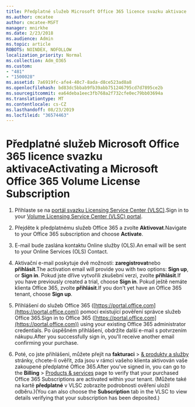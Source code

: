 ```yaml
---
title: Předplatné služeb Microsoft Office 365 licence svazku aktivace
ms.author: cmcatee
author: cmcatee-MSFT
manager: mnirkhe
ms.date: 2/23/2018
ms.audience: Admin
ms.topic: article
ROBOTS: NOINDEX, NOFOLLOW
localization_priority: Normal
ms.collection: Adm_O365
ms.custom:
- "481"
- "1500028"
ms.assetid: 7a6919fc-afe4-40c7-8ada-d8ce523ad8a8
ms.openlocfilehash: bd83dc5bbab9fb39abb751246795cd7d7895ce2b
ms.sourcegitcommit: ea64deba1eec3fb768a2f732cfe0ec79bb03694a
ms.translationtype: MT
ms.contentlocale: cs-CZ
ms.lasthandoff: 08/23/2019
ms.locfileid: "36574463"
---
```

# <a name="activating-a-microsoft-office-365-volume-license-subscription"></a><span data-ttu-id="8daab-102">Předplatné služeb Microsoft Office 365 licence svazku aktivace</span><span class="sxs-lookup"><span data-stu-id="8daab-102">Activating a Microsoft Office 365 Volume License Subscription</span></span>

1. <span data-ttu-id="8daab-103">Přihlaste se na [portál svazku Licensing Service Center (VLSC)](http://go.microsoft.com/fwlink/p/?LinkId=329762).</span><span class="sxs-lookup"><span data-stu-id="8daab-103">Sign in to your [Volume Licensing Service Center (VLSC) portal](http://go.microsoft.com/fwlink/p/?LinkId=329762).</span></span>

2. <span data-ttu-id="8daab-104">Přejděte k předplatnému služeb Office 365 a zvolte **Aktivovat**.</span><span class="sxs-lookup"><span data-stu-id="8daab-104">Navigate to your Office 365 subscription and choose **Activate**.</span></span>

3. <span data-ttu-id="8daab-105">E-mail bude zaslána kontaktu Online služby (OLS).</span><span class="sxs-lookup"><span data-stu-id="8daab-105">An email will be sent to your Online Services (OLS) Contact.</span></span>

4. <span data-ttu-id="8daab-106">Aktivační e-mail poskytuje dvě možnosti: **zaregistrovat**nebo **přihlásit**.</span><span class="sxs-lookup"><span data-stu-id="8daab-106">The activation email will provide you with two options: **Sign up**, or **Sign in**.</span></span> <span data-ttu-id="8daab-107">Pokud jste dříve vytvořili zkušební verzi, zvolte **přihlásit**.</span><span class="sxs-lookup"><span data-stu-id="8daab-107">If you have previously created a trial, choose **Sign in**.</span></span> <span data-ttu-id="8daab-108">Pokud ještě nemáte klienta Office 365, zvolte **přihlásit**.</span><span class="sxs-lookup"><span data-stu-id="8daab-108">If you don't yet have an Office 365 tenant, choose **Sign up**.</span></span>

5. <span data-ttu-id="8daab-109">Přihlášení do služeb Office 365 ([https://portal.office.com](https://portal.office.com)) pomocí existující pověření správce služeb Office 365.</span><span class="sxs-lookup"><span data-stu-id="8daab-109">Sign in to Office 365 ([https://portal.office.com](https://portal.office.com)) using your existing Office 365 administrator credentials.</span></span> <span data-ttu-id="8daab-110">Po úspěšném přihlášení, obdržíte další e-mail s potvrzením nákupu.</span><span class="sxs-lookup"><span data-stu-id="8daab-110">After you successfully sign in, you'll receive another email confirming your purchase.</span></span>

6. <span data-ttu-id="8daab-111">Poté, co jste přihlášeni, můžete přejít na **fakturaci** \> [& produkty a služby](https://go.microsoft.com/fwlink/p/?linkid=842054) stránky, chcete-li ověřit, zda jsou v rámci vašeho klienta aktivován vaše zakoupené předplatné Office 365.</span><span class="sxs-lookup"><span data-stu-id="8daab-111">After you've signed in, you can go to the **Billing** \> [Products & services](https://go.microsoft.com/fwlink/p/?linkid=842054) page to verify that your purchased Office 365 Subscriptions are activated within your tenant.</span></span> <span data-ttu-id="8daab-112">(Můžete také na kartě **předplatné** v VLSC zobrazíte podrobnosti ověření uložil odběru.)</span><span class="sxs-lookup"><span data-stu-id="8daab-112">(You can also choose the **Subscription** tab in the VLSC to view details verifying that your subscription has been deposited.)</span></span>